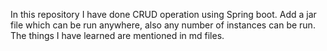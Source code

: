 In this repository I have done CRUD operation using Spring boot. Add a jar file which can be run anywhere, also any number of instances can be run. The things I have learned are mentioned in md files.
